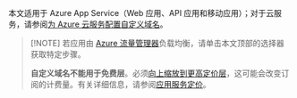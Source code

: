 本文适用于 Azure App Service（Web 应用、API 应用和移动应用）；对于云服务，请参阅[为 Azure 云服务配置自定义域名](../articles/cloud-services/cloud-services-custom-domain-name.md)。

> [!NOTE]  若应用由 [Azure 流量管理器](https://www.azure.cn/home/features/traffic-manager/)负载均衡，请单击本文顶部的选择器获取特定步骤。<p>**自定义域名不能用于免费层**。必须[向上缩放到更高定价层](../articles/app-service-web/web-sites-scale.md)，这可能会改变订阅的计费量。有关详细信息，请参阅[应用服务定价](https://www.azure.cn/pricing/details/app-service/)。

<!---HONumber=Mooncake_0919_2016-->